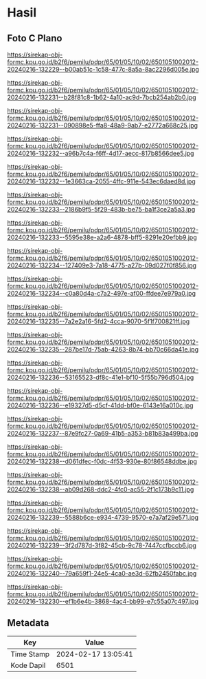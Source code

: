 # Hasil

## Foto C Plano

https://sirekap-obj-formc.kpu.go.id/b2f6/pemilu/pdpr/65/01/05/10/02/6501051002012-20240216-132229--b00ab51c-1c58-477c-8a5a-8ac2296d005e.jpg

https://sirekap-obj-formc.kpu.go.id/b2f6/pemilu/pdpr/65/01/05/10/02/6501051002012-20240216-132231--b28f81c8-1b62-4a10-ac9d-7bcb254ab2b0.jpg

https://sirekap-obj-formc.kpu.go.id/b2f6/pemilu/pdpr/65/01/05/10/02/6501051002012-20240216-132231--090898e5-ffa8-48a9-9ab7-e2772a668c25.jpg

https://sirekap-obj-formc.kpu.go.id/b2f6/pemilu/pdpr/65/01/05/10/02/6501051002012-20240216-132232--a96b7c4a-f6ff-4d17-aecc-817b8566dee5.jpg

https://sirekap-obj-formc.kpu.go.id/b2f6/pemilu/pdpr/65/01/05/10/02/6501051002012-20240216-132232--1e3663ca-2055-4ffc-911e-543ec6daed8d.jpg

https://sirekap-obj-formc.kpu.go.id/b2f6/pemilu/pdpr/65/01/05/10/02/6501051002012-20240216-132233--2186b9f5-5f29-483b-be75-ba1f3ce2a5a3.jpg

https://sirekap-obj-formc.kpu.go.id/b2f6/pemilu/pdpr/65/01/05/10/02/6501051002012-20240216-132233--5595e38e-a2a6-4878-bff5-8291e20efbb9.jpg

https://sirekap-obj-formc.kpu.go.id/b2f6/pemilu/pdpr/65/01/05/10/02/6501051002012-20240216-132234--127409e3-7a18-4775-a27b-09d027f0f856.jpg

https://sirekap-obj-formc.kpu.go.id/b2f6/pemilu/pdpr/65/01/05/10/02/6501051002012-20240216-132234--c0a80d4a-c7a2-497e-af00-ffdee7e979a0.jpg

https://sirekap-obj-formc.kpu.go.id/b2f6/pemilu/pdpr/65/01/05/10/02/6501051002012-20240216-132235--7a2e2a16-5fd2-4cca-9070-5f1f700821ff.jpg

https://sirekap-obj-formc.kpu.go.id/b2f6/pemilu/pdpr/65/01/05/10/02/6501051002012-20240216-132235--287be17d-75ab-4263-8b74-bb70c66da41e.jpg

https://sirekap-obj-formc.kpu.go.id/b2f6/pemilu/pdpr/65/01/05/10/02/6501051002012-20240216-132236--53165523-df8c-41e1-bf10-5f55b796d504.jpg

https://sirekap-obj-formc.kpu.go.id/b2f6/pemilu/pdpr/65/01/05/10/02/6501051002012-20240216-132236--e19327d5-d5cf-41dd-bf0e-6143e16a010c.jpg

https://sirekap-obj-formc.kpu.go.id/b2f6/pemilu/pdpr/65/01/05/10/02/6501051002012-20240216-132237--87e9fc27-0a69-41b5-a353-b81b83a499ba.jpg

https://sirekap-obj-formc.kpu.go.id/b2f6/pemilu/pdpr/65/01/05/10/02/6501051002012-20240216-132238--d061dfec-f0dc-4f53-930e-80f86548ddbe.jpg

https://sirekap-obj-formc.kpu.go.id/b2f6/pemilu/pdpr/65/01/05/10/02/6501051002012-20240216-132238--ab09d268-ddc2-4fc0-ac55-2f1c173b9c11.jpg

https://sirekap-obj-formc.kpu.go.id/b2f6/pemilu/pdpr/65/01/05/10/02/6501051002012-20240216-132239--5588b6ce-e934-4739-9570-e7a7af29e571.jpg

https://sirekap-obj-formc.kpu.go.id/b2f6/pemilu/pdpr/65/01/05/10/02/6501051002012-20240216-132239--3f2d787d-3f82-45cb-9c78-7447ccfbccb6.jpg

https://sirekap-obj-formc.kpu.go.id/b2f6/pemilu/pdpr/65/01/05/10/02/6501051002012-20240216-132240--79a659f1-24e5-4ca0-ae3d-62fb2450fabc.jpg

https://sirekap-obj-formc.kpu.go.id/b2f6/pemilu/pdpr/65/01/05/10/02/6501051002012-20240216-132230--ef1b6e4b-3868-4ac4-bb99-e7c55a07c497.jpg


## Metadata

| Key        | Value               |
| ---------- | ------------------- |
| Time Stamp | 2024-02-17 13:05:41 |
| Kode Dapil | 6501                |



